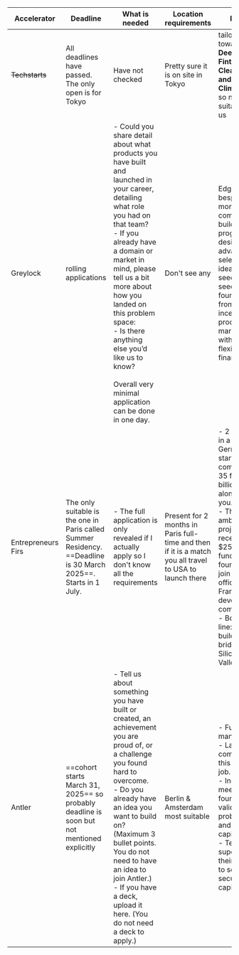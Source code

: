 
| Accelerator        | Deadline                                                                                                        | What is needed                                                                                                                                                                                                                                                                                                                                                                   | Location requirements                                                                                   | Notes                                                                                                                                                                                                                                                                                                             |
| ------------------ | --------------------------------------------------------------------------------------------------------------- | -------------------------------------------------------------------------------------------------------------------------------------------------------------------------------------------------------------------------------------------------------------------------------------------------------------------------------------------------------------------------------- | ------------------------------------------------------------------------------------------------------- | ----------------------------------------------------------------------------------------------------------------------------------------------------------------------------------------------------------------------------------------------------------------------------------------------------------------- |
| ~~Techstarts~~     | All deadlines have passed. The only open is for Tokyo                                                           | Have not checked                                                                                                                                                                                                                                                                                                                                                                 | Pretty sure it is on site in Tokyo                                                                      | tailored towards **Deeptech, Fintech, Cleantech, and Climatetech.** so not suitable for us                                                                                                                                                                                                                        |
| Greylock           | rolling applications                                                                                            | - Could you share detail about what products you have built and launched in your career, detailing what role you had on that team?<br>- If you already have a domain or market in mind, please tell us a bit more about how you landed on this problem space:<br>- Is there anything else you’d like us to know?<br><br>Overall very minimal application can be done in one day. | Don't see any                                                                                           | Edge is a bespoke 3-month company-building program designed to advance select pre-idea, pre-seed and seed founders from inception to product-market fit, with fully flexible financing.                                                                                                                           |
| Entrepreneurs Firs | The only suitable is the one in Paris called Summer Residency. ==Deadline is 30 March 2025==. Starts in 1 July. | - The full application is only revealed if I actually apply so I don't know all the requirements                                                                                                                                                                                                                                                                                 | Present for 2 months in Paris full-time and then if it is a match you all travel to USA to launch there | - 2 months in a castle in Germany to start a company.<br>35 future billionaires alongside you. <br>- The most ambitious projects will receive up to $250k in funding and founders will join our office in San Francisco to develop the company. <br>- Bottom line: you're building your bridge to Silicon Valley. |
| Antler             | ==cohort starts March 31, 2025== so probably deadline is soon but not mentioned explicitly                      | - Tell us about something you have built or created, an achievement you are proud of, or a challenge you found hard to overcome. <br>- Do you already have an idea you want to build on?  (Maximum 3 bullet points. You do not need to have an idea to join Antler.)<br>- If you have a deck, upload it here. (You do not need a deck to apply.)                                 | Berlin & Amsterdam most suitable                                                                        | - Full-time mandatory<br>- Launch a company; this is not a job.<br>- Individuals meet co-founders, validate problems, and secure capital.<br>- Teams supercharge their journey to scale and secure capital.<br>                                                                                                   |
